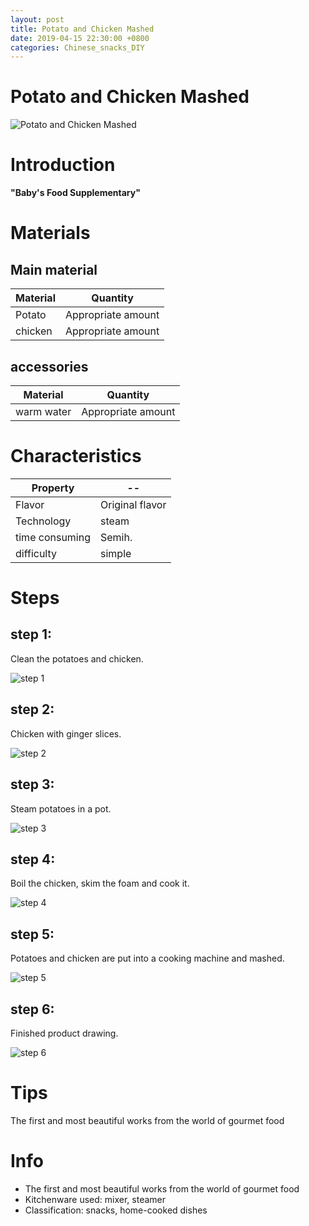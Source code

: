```yaml
---
layout: post
title: Potato and Chicken Mashed
date: 2019-04-15 22:30:00 +0800
categories: Chinese_snacks_DIY
---
```


# Potato and Chicken Mashed

![Potato and Chicken Mashed]({{site.baseurl}}/img/407299/407299.jpg)

# Introduction

**"Baby's Food Supplementary"**

# Materials


## Main material

Material|Quantity
--|--
Potato|Appropriate amount
chicken|Appropriate amount

## accessories

Material|Quantity
--|--
warm water|Appropriate amount

# Characteristics

Property|--
--|--
Flavor|Original flavor
Technology|steam
time consuming|Semih.
difficulty|simple

# Steps

## step 1:

Clean the potatoes and chicken.

![step 1]({{site.baseurl}}/img/407299/1.jpg)

## step 2:

Chicken with ginger slices.

![step 2]({{site.baseurl}}/img/407299/2.jpg)

## step 3:

Steam potatoes in a pot.

![step 3]({{site.baseurl}}/img/407299/3.jpg)

## step 4:

Boil the chicken, skim the foam and cook it.

![step 4]({{site.baseurl}}/img/407299/4.jpg)

## step 5:

Potatoes and chicken are put into a cooking machine and mashed.

![step 5]({{site.baseurl}}/img/407299/5.jpg)

## step 6:

Finished product drawing.

![step 6]({{site.baseurl}}/img/407299/6.jpg)

# Tips

The first and most beautiful works from the world of gourmet food

# Info

- The first and most beautiful works from the world of gourmet food
- Kitchenware used: mixer, steamer
- Classification: snacks, home-cooked dishes